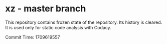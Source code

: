 # xz - master branch

This repository contains frozen state of the repository.
Its history is cleared. It is used only for static code
analysis with Codacy.

Commit Time: 1709619557